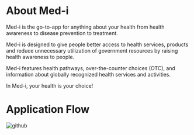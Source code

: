 # About Med-i

Med-i is the go-to-app for anything about your health from health awareness to disease prevention to treatment. 

Med-i is designed to give people better access to health services, products and reduce unnecessary utilization of government resources by raising health awareness to people.

Med-i features health pathways, over-the-counter choices (OTC), and information about globally recognized health services and activities.

In Med-i, your health is your choice!

# Application Flow

![github](https://user-images.githubusercontent.com/26605247/65468088-f62bcf80-de5a-11e9-88e4-9cca019b61ed.png)


